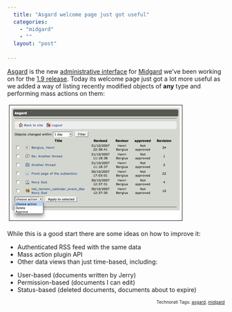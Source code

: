 ```yaml
---
  title: "Asgard welcome page just got useful"
  categories: 
    - "midgard"
    - ""
  layout: "post"

---
```

<a href="http://bergie.iki.fi/blog/building_a_new_admin_interface_for_midgard.html">Asgard</a> is the new <a href="http://www.midgard-project.org/documentation/midgard-administration-interfaces/">administrative interface</a> for <a href="http://www.midgard-project.org/">Midgard</a> we've been working on for the <a href="http://trac.midgard-project.org/milestone/Midgard%201.9">1.9 release</a>. Today its welcome page just got a lot more useful as we added a way of listing recently modified objects of <strong>any</strong> type and performing mass actions on them:

<a href="/files/asgard-welcome-updated.jpg"><img src="/files/asgard-welcome-updated-tm.jpg" height="267" width="400" border="1" hspace="4" vspace="4" alt="Asgard-Welcome-Updated" /></a>

While this is a good start there are some ideas on how to improve it:
<ul><li>Authenticated RSS feed with the same data</li><li>Mass action plugin API</li><li>Other data views than just time-based, including:</li></ul><ul><li>User-based (documents written by Jerry)</li><li>Permission-based (documents I can edit)</li><li>Status-based (deleted documents, documents about to expire)</li></ul>
<!-- technorati tags start --><p style="text-align:right;font-size:10px;">Technorati Tags: <a href="http://www.technorati.com/tag/asgard" rel="tag">asgard</a>, <a href="http://www.technorati.com/tag/midgard" rel="tag">midgard</a></p><!-- technorati tags end -->